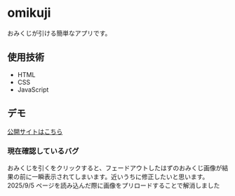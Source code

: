 # omikuji
おみくじが引ける簡単なアプリです。

## 使用技術
- HTML
- CSS
- JavaScript

## デモ
[公開サイトはこちら](https://chisato-kikuno.github.io/omikuji/)

### 現在確認しているバグ
おみくじを引くをクリックすると、フェードアウトしたはずのおみくじ画像が結果の前に一瞬表示されてしまいます。近いうちに修正したいと思います。
2025/9/5 ページを読み込んだ際に画像をプリロードすることで解消しました

